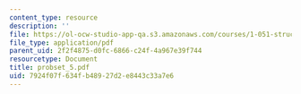 ```yaml
---
content_type: resource
description: ''
file: https://ol-ocw-studio-app-qa.s3.amazonaws.com/courses/1-051-structural-engineering-design-fall-2003/7924f07f634fb48927d2e8443c33a7e6_probset_5.pdf
file_type: application/pdf
parent_uid: 2f2f4875-d0fc-6866-c24f-4a967e39f744
resourcetype: Document
title: probset_5.pdf
uid: 7924f07f-634f-b489-27d2-e8443c33a7e6
---
```

